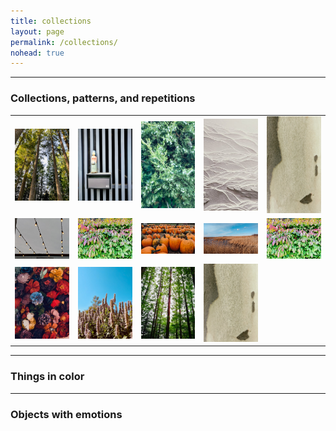 ```yaml
---
title: collections
layout: page
permalink: /collections/
nohead: true
---
```



------
### Collections, patterns, and repetitions

| | | | | |
|:-------------------------:|:-------------------------:|:-------------------------:|:-------------------------:|:-------------------------:|
|<img width="802" alt="IMG_2623" src="/images/IMG_2623.png">  |  <img width="802" alt="IMG_2620" src="/images/IMG_2620.png">|<img width="802" alt="IMG_2616" src="/images/IMG_2616.png">|<img width="802" alt="IMG_2059" src="/images/IMG_2059.png">|<img width="802" alt="IMG_2614" src="/images/IMG_2614.jpg">|
|<img width="802" alt="IMG_2609" src="/images/IMG_2609.png">  |  <img width="802" alt="IMG_2605" src="/images/IMG_2605.png">|<img width="802" alt="IMG_2606" src="/images/IMG_2606.png">|<img width="802" alt="IMG_2615" src="/images/IMG_2615.png">|<img width="802" alt="IMG_2605" src="/images/IMG_2605.jpg">|
|<img width="802" alt="IMG_2608" src="/images/IMG_2608.png">  |  <img width="802" alt="IMG_2611" src="/images/IMG_2611.png">|<img width="802" alt="IMG_2617" src="/images/IMG_2617.png">|<img width="802" alt="IMG_2614" src="/images/IMG_2614.png">|



------
### Things in color


------
### Objects with emotions 



